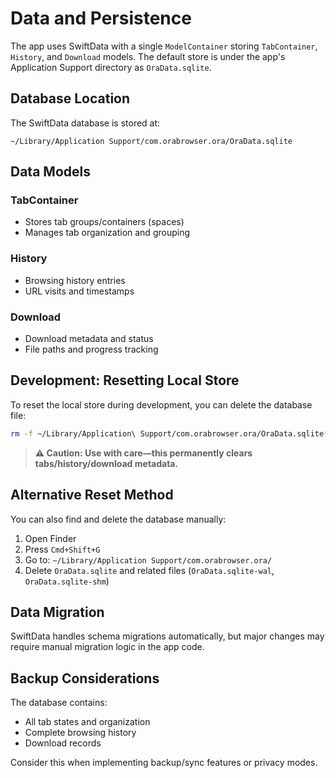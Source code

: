 # Data and Persistence

The app uses SwiftData with a single `ModelContainer` storing `TabContainer`, `History`, and `Download` models. The default store is under the app's Application Support directory as `OraData.sqlite`.

## Database Location

The SwiftData database is stored at:
```
~/Library/Application Support/com.orabrowser.ora/OraData.sqlite
```

## Data Models

### TabContainer
- Stores tab groups/containers (spaces)
- Manages tab organization and grouping

### History
- Browsing history entries
- URL visits and timestamps

### Download
- Download metadata and status
- File paths and progress tracking

## Development: Resetting Local Store

To reset the local store during development, you can delete the database file:

```bash
rm -f ~/Library/Application\ Support/com.orabrowser.ora/OraData.sqlite*
```

> **⚠️ Caution: Use with care—this permanently clears tabs/history/download metadata.**

## Alternative Reset Method

You can also find and delete the database manually:

1. Open Finder
2. Press `Cmd+Shift+G`
3. Go to: `~/Library/Application Support/com.orabrowser.ora/`
4. Delete `OraData.sqlite` and related files (`OraData.sqlite-wal`, `OraData.sqlite-shm`)

## Data Migration

SwiftData handles schema migrations automatically, but major changes may require manual migration logic in the app code.

## Backup Considerations

The database contains:
- All tab states and organization
- Complete browsing history
- Download records

Consider this when implementing backup/sync features or privacy modes.